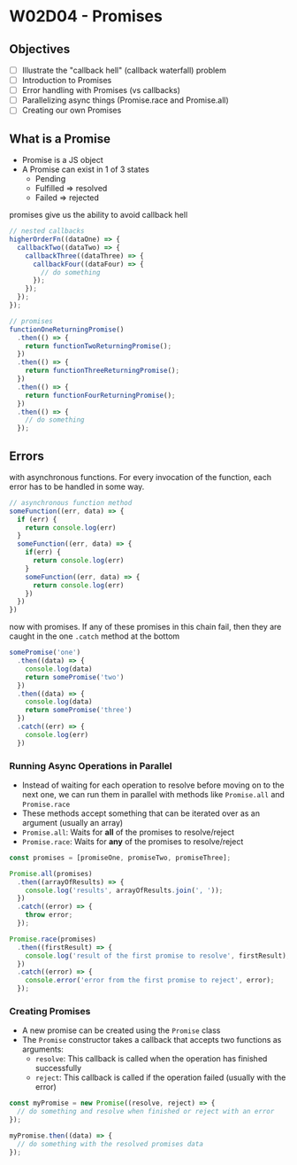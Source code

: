 # W02D04 - Promises

## Objectives
- [ ] Illustrate the "callback hell" (callback waterfall) problem
- [ ] Introduction to Promises
- [ ] Error handling with Promises (vs callbacks)
- [ ] Parallelizing async things (Promise.race and Promise.all)
- [ ] Creating our own Promises

## What is a Promise
- Promise is a JS object
- A Promise can exist in 1 of 3 states 
  - Pending
  - Fulfilled => resolved 
  - Failed    => rejected

promises give us the ability to avoid callback hell

```js
// nested callbacks
higherOrderFn((dataOne) => {
  callbackTwo((dataTwo) => {
    callbackThree((dataThree) => {
      callbackFour((dataFour) => {
        // do something
      });
    });
  });
});

// promises
functionOneReturningPromise()
  .then(() => {
    return functionTwoReturningPromise();
  })
  .then(() => {
    return functionThreeReturningPromise();
  })
  .then(() => {
    return functionFourReturningPromise();
  })
  .then(() => {
    // do something
  });
```

## Errors

with asynchronous functions. For every invocation of the function, each error has to be handled in some way.
```js
// asynchronous function method
someFunction((err, data) => {
  if (err) {
    return console.log(err)
  }
  someFunction((err, data) => {
    if(err) {
      return console.log(err)
    }
    someFunction((err, data) => {
      return console.log(err)
    })
  })
})
```

now with promises. If any of these promises in this chain fail, then they are caught in the one `.catch` method at the bottom
```js
somePromise('one')
  .then((data) => {
    console.log(data)
    return somePromise('two')
  })
  .then((data) => {
    console.log(data)
    return somePromise('three')
  })
  .catch((err) => {
    console.log(err)
  })
```

### Running Async Operations in Parallel
- Instead of waiting for each operation to resolve before moving on to the next one, we can run them in parallel with methods like `Promise.all` and `Promise.race`
- These methods accept something that can be iterated over as an argument (usually an array)
- `Promise.all`: Waits for **all** of the promises to resolve/reject
- `Promise.race`: Waits for **any** of the promises to resolve/reject

```js
const promises = [promiseOne, promiseTwo, promiseThree];

Promise.all(promises)
  .then((arrayOfResults) => {
    console.log('results', arrayOfResults.join(', '));
  })
  .catch((error) => {
    throw error;
  });

Promise.race(promises)
  .then((firstResult) => {
    console.log('result of the first promise to resolve', firstResult);
  })
  .catch((error) => {
    console.error('error from the first promise to reject', error);
  });
```

### Creating Promises
- A new promise can be created using the `Promise` class
- The `Promise` constructor takes a callback that accepts two functions as arguments:
  - `resolve`: This callback is called when the operation has finished successfully
  - `reject`: This callback is called if the operation failed (usually with the error)

```js
const myPromise = new Promise((resolve, reject) => {
  // do something and resolve when finished or reject with an error
});

myPromise.then((data) => {
  // do something with the resolved promises data
});
```



